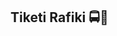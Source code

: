 ## Tiketi Rafiki 🚍🎫

<!--


Tiketi Rafiki is a bus ticketing and car hiring company based in Tanzania. We specialize in providing easy and convenient ticketing solutions for bus travel across Tanzania. In addition, we offer special hire services for buses for those who need to travel in groups/special purposes.

## Our Services 🚌🚗

- Bus Ticketing: We provide easy and convenient bus ticketing solutions across Tanzania. With Tiketi Rafiki, you can book your bus tickets online, choose your preferred seat, and pay securely via mobile money or bank.
- Special Hire: If you need to travel in a group, our special hire service for buses is the perfect solution. We offer comfortable and reliable buses for your group travel needs, with experienced drivers who know the best routes across Tanzania.

## How to Book 📱💻

Booking your bus tickets or special hire service with Tiketi Rafiki is easy and convenient. You can book online via our website or mobile app, or you can visit one of our ticketing offices located across Tanzania.

To download our mobile app, visit us on the [Google Play Store](https://play.google.com/store/apps/details?id=com.tiketirafiki) today! 📲

## Contact Us 📞📧

If you have any questions or would like to learn more about our services, please feel free to contact us at any time. You can reach us via:

- Phone: +255 655 138 487
- Email: info@tiketirafiki.co.tz
- Facebook: [Tiketi Rafiki](https://www.facebook.com/tiketirafiki/)

Thank you for choosing Tiketi Rafiki for your travel needs. We look forward to serving you! 🙌🏽

-->
